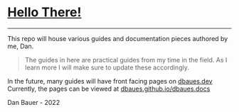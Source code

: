 # [Hello There!](https://github.com/dbaues/dbaues.docs 'General Kenobi')
___

This repo will house various guides and documentation pieces authored by me, Dan.

> The guides in here are practical guides from my time in the field. As I learn more I will make sure to update these accordingly.

<!--
> Docs is a temporary housing for documentation related to my other projects and upcoming projects.
-->


In the future, many guides will have front facing pages on [dbaues.dev](https://dbaues.dev)  
Currently, the pages can be viewed at [dbaues.github.io/dbaues.docs](https://dbaues.github.io/dbaues.docs)

Dan Bauer - 2022
